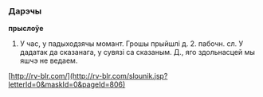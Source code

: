 ### Дарэчы
**прыслоўе**

1. У час, у падыходзячы момант. Грошы прыйшлі д. 2. пабочн. сл. У дадатак да сказанага, у сувязі са сказаным. Д., яго здольнасцей мы яшчэ не ведаем.

<a rel="author">[http://rv-blr.com/](http://rv-blr.com/slounik.jsp?letterId=0&maskId=0&pageId=806)</a>
